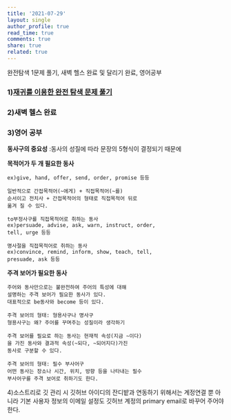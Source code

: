 ```yaml
---
title: '2021-07-29'
layout: single
author_profile: true
read_time: true
comments: true
share: true
related: true
---
```

완전탐색 1문제 풀기, 새벽 헬스 완료 및 달리기 완료, 영어공부  


### 1)[재귀를 이용한 완전 탐색 문제 풀기](https://nsnnsn12.github.io/bruteforce/conding1/ "link")
### 2)새벽 헬스 완료
### 3)영어 공부
**동사구의 중요성** :동사의 성질에 따라 문장의 5형식이 결정되기 때문에

**목적어가 두 개 필요한 동사**

    ex)give, hand, offer, send, order, promise 등등
    
    일반적으로 간접목적어(~에게) + 직접목적어(~를)
    순서이고 전치사 + 간접목적어의 형태로 직접목적어 뒤로
    옮겨 질 수 있다.
    
    to부정사구를 직접목적어로 취하는 동사 
    ex)persuade, advise, ask, warn, instruct, order,
    tell, urge 등등 
    
    명사절을 직접목적어로 취하는 동사
    ex)convince, remind, inform, show, teach, tell,
    presuade, ask 등등

**주격 보어가 필요한 동사**

    주어와 동사만으로는 불완전하여 주어의 특성에 대해
    설명하는 주격 보어가 필요한 동사가 있다.
    대표적으로 be동사와 become 등이 있다.

    주격 보어의 형태: 형용사구나 명사구
    형용사구는 왜? 주어를 꾸며주는 성질이라 생각하기

    주격 보어를 필요로 하는 동사는 현재적 속성(지금 ~이다)
    을 가진 동사와 결과적 속성(~되다, ~되어지다)가진 
    동사로 구분할 수 있다.

    주격 보어의 형태: 필수 부사어구
    어떤 동사는 장소나 시간, 위치, 방향 등을 나타내는 필수 
    부사어구를 주격 보어로 취하기도 한다.

4)소스트리로 깃 관리 시 깃허브 아이디의 잔디밭과 연동하기 위해서는 계정연결 뿐 아니라 기본 사용자 정보의 이메일 설정도 깃허브 계정의 primary email로 바꾸어 주어야 한다.